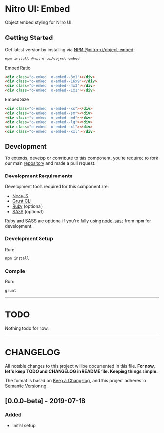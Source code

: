 # Nitro UI: Embed

Object embed styling for Nitro UI.

## Getting Started

Get latest version by installing via [NPM @nitro-ui/object-embed](https://www.npmjs.com/package/@nitro-ui/object-embed):

```sh
npm install @nitro-ui/object-embed
```

Embed Ratio


```html
<div class="o-embed  o-embed--3x1"></div>
<div class="o-embed  o-embed--16x9"></div>
<div class="o-embed  o-embed--4x3"></div>
<div class="o-embed  o-embed--1x1"></div>
```

Embed Size

```html
<div class="o-embed  o-embed--xs"></div>
<div class="o-embed  o-embed--sm"></div>
<div class="o-embed  o-embed--md"></div>
<div class="o-embed  o-embed--lg"></div>
<div class="o-embed  o-embed--xl"></div>
<div class="o-embed  o-embed--xxl"></div>
```

## Development

To extends, develop or contribute to this component, you're required to fork our main [repository](https://github.com/icarasia-engineering/nitro-ui) and made a pull request.

### Development Requirements

Development tools required for this component are:

- [NodeJS](https://nodejs.org/en/)
- [Grunt CLI](https://gruntjs.com)
- [Ruby](https://www.ruby-lang.org/en/) (optional)
- [SASS](https://sass-lang.com) (optional)

Ruby and SASS are optional if you're fully using [node-sass](https://github.com/sass/node-sass) from npm for development.

### Development Setup

Run:

```sh
npm install
```

### Compile

Run:

```sh
grunt
```
---

# TODO

Nothing todo for now.

---

# CHANGELOG

All notable changes to this project will be documented in this file. **For now, let's keep TODO and CHANGELOG in README file. Keeping things simple.**

The format is based on [Keep a Changelog](https://keepachangelog.com/en/1.0.0/),
and this project adheres to [Semantic Versioning](https://semver.org/spec/v2.0.0.html).

## [0.0.0-beta] - 2019-07-18
### Added
- Initial setup
